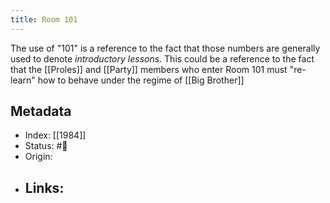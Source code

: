 ```yaml
---
title: Room 101
---
```


The use of "101" is a reference to the fact that those numbers are generally used to denote _introductory lessons_. This could be a reference to the fact that the [[Proles]] and [[Party]] members who enter Room 101 must "re-learn" how to behave under the regime of [[Big Brother]]

## Metadata
- Index: [[1984]]
- Status: #🌱   
- Origin: 
- Links:
	- 
